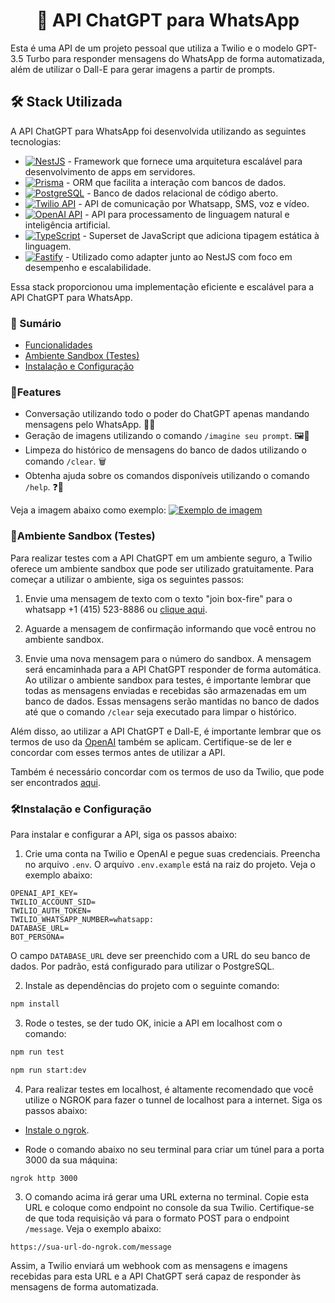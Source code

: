 
# <center> 🤖 API ChatGPT para WhatsApp </center>

Esta é uma API de um projeto pessoal que utiliza a Twilio e o modelo GPT-3.5 Turbo para responder mensagens do WhatsApp de forma automatizada, além de utilizar o Dall-E para gerar imagens a partir de prompts.
## 🛠️ Stack Utilizada
A API ChatGPT para WhatsApp foi desenvolvida utilizando as seguintes tecnologias:

-   [![NestJS](https://img.shields.io/badge/-NestJS-FE0902?logo=nestjs&logoColor=white)](https://nestjs.com/) - Framework que fornece uma arquitetura escalável para desenvolvimento de apps em servidores.
-   [![Prisma](https://img.shields.io/badge/-Prisma-1B222D?logo=prisma&logoColor=white)](https://www.prisma.io/) - ORM que facilita a interação com bancos de dados.
-   [![PostgreSQL](https://img.shields.io/badge/-PostgreSQL-336791?logo=postgresql&logoColor=white)](https://www.postgresql.org/) - Banco de dados relacional de código aberto.
-   [![Twilio API](https://img.shields.io/badge/-Twilio-FFC20E?logo=twilio&logoColor=white)](https://www.twilio.com/) - API de comunicação por Whatsapp, SMS, voz e vídeo.
-   [![OpenAI API](https://img.shields.io/badge/-OpenAI-FF733E?logo=openai&logoColor=white)](https://beta.openai.com/) - API para processamento de linguagem natural e inteligência artificial.
-   [![TypeScript](https://img.shields.io/badge/-TypeScript-007ACC?logo=typescript&logoColor=white)](https://www.typescriptlang.org/) - Superset de JavaScript que adiciona tipagem estática à linguagem.
-   [![Fastify](https://img.shields.io/badge/-Fastify-202020?logo=fastify&logoColor=white)](https://www.fastify.io/) - Utilizado como adapter junto ao NestJS com foco em desempenho e escalabilidade.

Essa stack proporcionou uma implementação eficiente e escalável para a API ChatGPT para WhatsApp.
### 📑 Sumário

- [Funcionalidades](#🚀features)
- [Ambiente Sandbox (Testes)](#🧪ambiente-sandbox-testes)
- [Instalação e Configuração](#🛠️instala%C3%A7%C3%A3o-e-configura%C3%A7%C3%A3o)

### 🚀Features

-   Conversação utilizando todo o poder do ChatGPT apenas mandando mensagens pelo WhatsApp. 🤝💬
-   Geração de imagens utilizando o comando `/imagine seu prompt`. 🖼️🤖
-   Limpeza do histórico de mensagens do banco de dados utilizando o comando `/clear`. 🗑️
-   Obtenha ajuda sobre os comandos disponíveis utilizando o comando `/help`. ❓🤔

Veja a imagem abaixo como exemplo:
[![Exemplo de imagem](https://i.postimg.cc/RVqv61bP/image.png)](https://postimg.cc/Tp8zBbxm)



###  🧪Ambiente Sandbox (Testes) 

Para realizar testes com a API ChatGPT em um ambiente seguro, a Twilio oferece um ambiente sandbox que pode ser utilizado gratuitamente. Para começar a utilizar o ambiente, siga os seguintes passos:

1.  Envie uma mensagem de texto com o texto "join box-fire" para o whatsapp +1 (415) 523-8886 ou [clique aqui](https://wa.me/14155238886?text=join%20box-fire).
    
2.  Aguarde a mensagem de confirmação informando que você entrou no ambiente sandbox.
    
3.  Envie uma nova mensagem para o número do sandbox. A mensagem será encaminhada para a API ChatGPT responder de forma automática.
Ao utilizar o ambiente sandbox para testes, é importante lembrar que todas as mensagens enviadas e recebidas são armazenadas em um banco de dados. Essas mensagens serão mantidas no banco de dados até que o comando `/clear` seja executado para limpar o histórico.

Além disso, ao utilizar a API ChatGPT e Dall-E, é importante lembrar que os termos de uso da [OpenAI]([https://beta.openai.com/terms/](https://beta.openai.com/terms/)) também se aplicam. Certifique-se de ler e concordar com esses termos antes de utilizar a API.

Também é necessário concordar com os termos de uso da Twilio, que pode ser encontrados [aqui](https://www.twilio.com/legal/tos).


### 🛠️Instalação e Configuração

Para instalar e configurar a API, siga os passos abaixo:

1.  Crie uma conta na Twilio e OpenAI e pegue suas credenciais. Preencha no arquivo `.env`. O arquivo `.env.example` está na raiz do projeto. Veja o exemplo abaixo:

```
OPENAI_API_KEY=
TWILIO_ACCOUNT_SID=
TWILIO_AUTH_TOKEN=
TWILIO_WHATSAPP_NUMBER=whatsapp:
DATABASE_URL=
BOT_PERSONA=

```

O campo `DATABASE_URL` deve ser preenchido com a URL do seu banco de dados. Por padrão, está configurado para utilizar o PostgreSQL.

2.  Instale as dependências do projeto com o seguinte comando:

```bash
npm install
```

3.  Rode o testes, se der tudo OK, inicie a API em localhost com o comando:

```bash
npm run test

npm run start:dev
```

4. Para realizar testes em localhost, é altamente recomendado que você utilize o NGROK para fazer o tunnel de localhost para a internet. Siga os passos abaixo:

-   [Instale o ngrok](https://ngrok.com/download).
    
-  Rode o comando abaixo no seu terminal para criar um túnel para a porta 3000 da sua máquina:

```bash
ngrok http 3000
```

3.  O comando acima irá gerar uma URL externa no terminal. Copie esta URL e coloque como endpoint no console da sua Twilio. Certifique-se de que toda requisição vá para o formato POST para o endpoint `/message`. Veja o exemplo abaixo:

```
https://sua-url-do-ngrok.com/message
```

Assim, a Twilio enviará um webhook com as mensagens e imagens recebidas para esta URL e a API ChatGPT será capaz de responder às mensagens de forma automatizada.